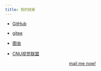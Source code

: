 ```yaml
---
title: 我的链接
---
```


* [GitHub](https://github.com/cmKangkang)

* [gitee](http://cmkangkang.top)

* [图虫](https://tuchong.com/26907548/)

* [CNU视觉联盟](http://www.cnu.cc/users/1449994)

<center><a href="mailto:cmkangkang@foxmail.com">mail me now!</a></center>